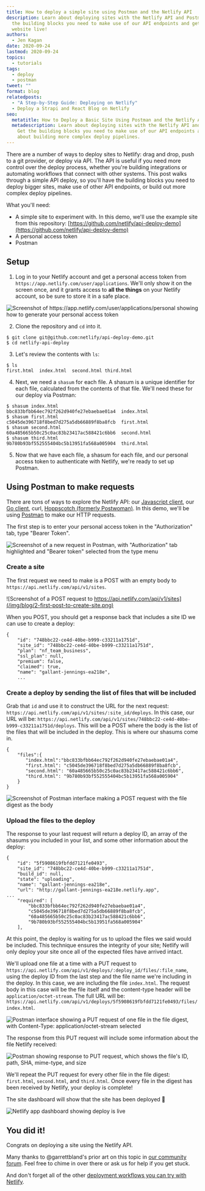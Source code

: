 ```yaml
---
title: How to deploy a simple site using Postman and the Netlify API
description: Learn about deploying sites with the Netlify API and Postman. Get
  the building blocks you need to make use of our API endpoints and get a basic
  website live!
authors:
  - Jen Kagan
date: 2020-09-24
lastmod: 2020-09-24
topics:
  - tutorials
tags:
  - deploy
  - postman
tweet: ""
format: blog
relatedposts:
  - "A Step-by-Step Guide: Deploying on Netlify"
  - Deploy a Strapi and React Blog on Netlify
seo:
  metatitle: How to Deploy a Basic Site Using Postman and the Netlify API
  metadescription: Learn about deploying sites with the Netlify API and Postman.
    Get the building blocks you need to make use of our API endpoints and learn
    about building more complex deploy pipelines.
---
```

There are a number of ways to deploy sites to Netlify: drag and drop, push to a git provider, or deploy via API. The API is useful if you need more control over the deploy process, whether you're building integrations or automating workflows that connect with other systems. This post walks through a simple API deploy, so you'll have the building blocks you need to deploy bigger sites, make use of other API endpoints, or build out more complex deploy pipelines.

What you'll need:

* A simple site to experiment with. In this demo, we'll use the example site from this repository: [https://github.com/netlify/api-deploy-demo](https://github.com/netlify/api-deploy-demo)
* A personal access token
* Postman

## Setup

1. Log in to your Netlify account and get a personal access token from `https://app.netlify.com/user/applications`. We'll only show it on the screen once, and it grants access to **all the things** on your Netlify account, so be sure to store it in a safe place.

![Screenshot of https://app.netlify.com/user/applications/personal showing how to generate your personal access token](/img/blog/0-netlify-pat.png)

2. Clone the repository and `cd` into it.

```
$ git clone git@github.com:netlify/api-deploy-demo.git
$ cd netlify-api-deploy
```

3. Let's review the contents with `ls`:

```
$ ls
first.html	index.html	second.html	third.html
```

4. Next, we need a `shasum` for each file. A shasum is a unique identifier for each file, calculated from the contents of that file. We'll need these for our deploy via Postman:

```
$ shasum index.html
bbc833bfbb64ec792f262d940fe27ebaebae01a4  index.html
$ shasum first.html
c5045de396718f8bed7d275a5db66889f8ba8fcb  first.html
$ shasum second.html
60a485665b50c25c0ac83b23417ac588421c6bb6  second.html
$ shasum third.html
9b780b93bf552555404bc5b13951fa568a005904  third.html
```

5. Now that we have each file, a shasum for each file, and our personal access token to authenticate with Netlify, we're ready to set up Postman.

## Using Postman to make requests
There are tons of ways to explore the Netlify API: our [Javascript client](https://github.com/netlify/js-client), our [Go client](https://github.com/netlify/open-api#go-client), curl, [Hoppscotch (formerly Postwoman)](https://hoppscotch.io/). In this demo, we'll be using [Postman](https://www.postman.com/downloads/) to make our HTTP requests. 

The first step is to enter your personal access token in the "Authorization" tab, type "Bearer Token".

![Screenshot of a new request in Postman, with "Authorization" tab highlighted and "Bearer token" selected from the type menu](/img/blog/1-enter-token.png)

### Create a site

The first request we need to make is a POST with an empty body to `https://api.netlify.com/api/v1/sites`. 

![Screenshot of a POST request to https://api.netlify.com/api/v1/sites](/img/blog/2-first-post-to-create-site.png)

When you POST, you should get a response back that includes a site ID we can use to create a deploy:

```
{
    "id": "748bbc22-ce4d-40be-b999-c33211a1751d",
    "site_id": "748bbc22-ce4d-40be-b999-c33211a1751d",
    "plan": "nf_team_business",
    "ssl_plan": null,
    "premium": false,
    "claimed": true,
    "name": "gallant-jennings-ea218e",
    ...
```

### Create a deploy by sending the list of files that will be included

Grab that `id` and use it to construct the URL for the next request: `https://api.netlify.com/api/v1/sites/:site_id/deploys`. In this case, our URL will be: `https://api.netlify.com/api/v1/sites/748bbc22-ce4d-40be-b999-c33211a1751d/deploys`. This will be a POST where the body is the list of the files that will be included in the deploy. This is where our shasums come in. 

```
{
    "files":{
       "index.html":"bbc833bfbb64ec792f262d940fe27ebaebae01a4",
       "first.html": "c5045de396718f8bed7d275a5db66889f8ba8fcb",
       "second.html": "60a485665b50c25c0ac83b23417ac588421c6bb6",
       "third.html": "9b780b93bf552555404bc5b13951fa568a005904"
    }
}
```

![Screenshot of Postman interface making a POST request with the file digest as the body](/img/blog/4-post-file-digest-to-deploys-endpoint.png)

### Upload the files to the deploy

The response to your last request will return a deploy ID, an array of the shasums you included in your list, and some other information about the deploy:

```
{
    "id": "5f5908619fbfdd7121fe0493",
    "site_id": "748bbc22-ce4d-40be-b999-c33211a1751d",
    "build_id": null,
    "state": "uploading",
    "name": "gallant-jennings-ea218e",
    "url": "http://gallant-jennings-ea218e.netlify.app",
...
    "required": [
        "bbc833bfbb64ec792f262d940fe27ebaebae01a4",
        "c5045de396718f8bed7d275a5db66889f8ba8fcb",
        "60a485665b50c25c0ac83b23417ac588421c6bb6",
        "9b780b93bf552555404bc5b13951fa568a005904"
    ],
```

At this point, the deploy is waiting for us to upload the files we said would be included. This technique ensures the integrity of your site; Netlify will only deploy your site once all of the expected files have arrived intact.

We'll upload one file at a time with a PUT request to `https://api.netlify.com/api/v1/deploys/:deploy_id/files/:file_name`, using the deploy ID from the last step and the file name we're including in the deploy. In this case, we are including the file `index.html`. The request body in this case will be the file itself and the content-type header will be `application/octet-stream`. The full URL will be: `https://api.netlify.com/api/v1/deploys/5f5908619fbfdd7121fe0493/files/index.html`.

![Postman interface showing a PUT request of one file in the file digest, with Content-Type: application/octet-stream selected](/img/blog/6-put-first-file.png)

The response from this PUT request will include some information about the file Netlify received:

![Postman showing response to PUT request, which shows the file's ID, path, SHA, mime-type, and size](/img/blog/7-response-from-first-put.png)

We'll repeat the PUT request for every other file in the file digest: `first.html`, `second.html`, and `third.html`. Once every file in the digest has been received by Netlify, your deploy is complete! 

The site dashboard will show that the site has been deployed 🎉

![Netlify app dashboard showing deploy is live](/img/blog/ui-showing-deploy-is-live.png)

## You did it!
Congrats on deploying a site using the Netlify API.

Many thanks to @garrettbland's prior art on this topic in [our community forum](https://community.netlify.com/t/deploying-a-site-using-the-file-digest-api/3309/6). Feel free to chime in over there or ask us for help if you get stuck.

And don't forget all of the other [deployment workflows you can try with Netlify](https://www.netlify.com/products/build/).